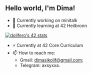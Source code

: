 ## Hello world, I'm Dima!
- 🔭 Currently working on minitalk
- 🌱 Currently learning at 42 Heilbronn

[![dolifero's 42 stats](https://badge.mediaplus.ma/greenbinary/dolifero)](https://github.com/oakoudad/badge42)

- ⚡ Currently at 42 Core Curriculum
- 📫 How to reach me:
  - Gmail: dimasikolif@gmail.com;
  - Telegram: axsyxxa.

